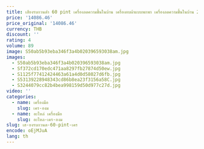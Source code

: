 ```yaml
---
title: เสียงรบกวนต่ํา 60 pint เครื่องลดความชื้นในบ้าน เครื่องอบผ้าแบบพกพา เครื่องลดความชื้นในบ้าน 220v
price: '14086.46'
price_original: '14086.46'
currency: THB
discount: ''
rating: 4
volume: 89
image: S50ab5b93eba346f3a4b020396593038am.jpg
images:
  - S50ab5b93eba346f3a4b020396593038am.jpg
  - Sf372cd170edc471aa8297fb27874d50ew.jpg
  - S1125f77412424463a61a4d0d58027d6fb.jpg
  - S53139228948343cd86b8ea23f3156a58C.jpg
  - S3244079cc82b4bea998159d50d977c27d.jpg
video: ''
categories:
  - name: เครื่องมือ
    slug: เคร-องม
  - name: อะไหล่ เครื่องมือ
    slug: อะไหล-เคร-องม
slug: เส-ยงรบกวนต-60-pint-เคร
encode: oEjMJuA
lang: th
---
```

  